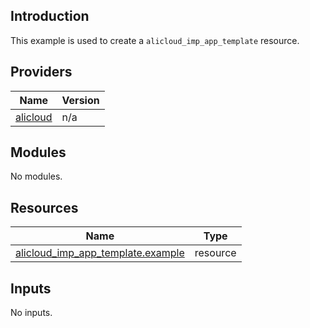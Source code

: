 ## Introduction

This example is used to create a `alicloud_imp_app_template` resource.

<!-- BEGIN_TF_DOCS -->
## Providers

| Name | Version |
|------|---------|
| <a name="provider_alicloud"></a> [alicloud](#provider\_alicloud) | n/a |

## Modules

No modules.

## Resources

| Name | Type |
|------|------|
| [alicloud_imp_app_template.example](https://registry.terraform.io/providers/aliyun/alicloud/latest/docs/resources/imp_app_template) | resource |

## Inputs

No inputs.
<!-- END_TF_DOCS -->    